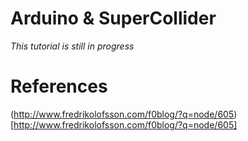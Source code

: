 # Arduino & SuperCollider

*This tutorial is still in progress*

# References
(http://www.fredrikolofsson.com/f0blog/?q=node/605)[http://www.fredrikolofsson.com/f0blog/?q=node/605]